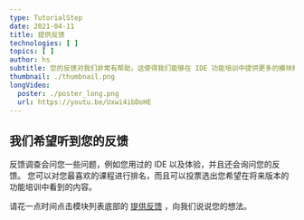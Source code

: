 ```yaml
---
type: TutorialStep
date: 2021-04-11
title: 提供反馈
technologies: [ ]
topics: [ ]
author: hs
subtitle: 您的反馈对我们非常有帮助，这使得我们能够在 IDE 功能培训中提供更多的模块和课程。
thumbnail: ./thumbnail.png
longVideo:
  poster: ./poster_long.png
  url: https://youtu.be/Uxwi4ibDoHE
---
```


## 我们希望听到您的反馈
反馈调查会问您一些问题，例如您用过的 IDE 以及体验，并且还会询问您的反馈。 您可以对您最喜欢的课程进行排名，而且可以投票选出您希望在将来版本的功能培训中看到的内容。

请花一点时间点击模块列表底部的 [提供反馈](https://surveys.jetbrains.com/s3/features-trainer-feedback-java)  ，向我们说说您的想法。 